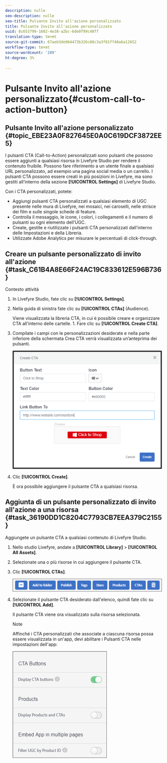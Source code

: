 ```yaml
---
description: nulle
seo-description: nulle
seo-title: Pulsante Invito all'azione personalizzato
title: Pulsante Invito all'azione personalizzato
uuid: 8c653799-1602-4e38-a2bc-6de0f99c40ff
translation-type: tm+mt
source-git-commit: 67aeb3de964473b326c88c3a3f81ff48a6a12652
workflow-type: tm+mt
source-wordcount: '289'
ht-degree: 3%

---
```



# Pulsante Invito all&#39;azione personalizzato{#custom-call-to-action-button}

## Pulsante Invito all&#39;azione personalizzato {#topic_EBE23A0F827645E0A0C619DCF3872EE5}

I pulsanti CTA (Call-to-Action) personalizzati sono pulsanti che possono essere aggiunti a qualsiasi risorsa in Livefyre Studio per rendere il contenuto fruibile. Possono fare riferimento a un utente finale a qualsiasi URL personalizzato, ad esempio una pagina social media o un carrello. I pulsanti CTA possono essere creati in più posizioni in Livefyre, ma sono gestiti all&#39;interno della sezione **[!UICONTROL Settings]** di Livefyre Studio.

Con i CTA personalizzati, potete:

* Aggiungi pulsanti CTA personalizzati a qualsiasi elemento di UGC presente nelle mura di Livefyre, nei mosaici, nei caroselli, nelle strisce dei film e sulle singole schede di feature.
* Controlla il messaggio, le icone, i colori, i collegamenti e il numero di pulsanti su ogni elemento dell’UGC.
* Create, gestite e riutilizzate i pulsanti CTA personalizzati dall&#39;interno delle Impostazioni e della Libreria.
* Utilizzate  Adobe Analytics per misurare le percentuali di click-through.

## Creare un pulsante personalizzato di invito all&#39;azione {#task_C61B4A8E66F24AC19C833612E596B736}

Contesto attività

1. In Livefyre Studio, fate clic su **[!UICONTROL Settings]**.
1. Nella guida di sinistra fate clic su **[!UICONTROL CTAs]** (Audience).

   Viene visualizzata la libreria CTA, in cui è possibile creare e organizzare CTA all’interno delle cartelle. 1. Fare clic su **[!UICONTROL Create CTA]**.
1. Compilate i campi con le personalizzazioni desiderate e nella parte inferiore della schermata Crea CTA verrà visualizzata un’anteprima dei pulsanti.

   ![](assets/cta-button-create.png)

1. Clic **[!UICONTROL Create]**.

   È ora possibile aggiungere il pulsante CTA a qualsiasi risorsa.

## Aggiunta di un pulsante personalizzato di invito all&#39;azione a una risorsa {#task_36190DD1C8204C7793CB7EEA379C2155}

Aggiungete un pulsante CTA a qualsiasi contenuto di Livefyre Studio.

1. Nello studio Livefyre, andate a **[!UICONTROL Library]** > **[!UICONTROL All Assets]**.
1. Selezionate una o più risorse in cui aggiungere il pulsante CTA.
1. Clic **[!UICONTROL CTAs]**.

   ![](assets/cta-button-create2.png)

1. Selezionate il pulsante CTA desiderato dall&#39;elenco, quindi fate clic su **[!UICONTROL Add]**.

   Il pulsante CTA viene ora visualizzato sulla risorsa selezionata.

   >[!NOTE]
   >
   >Affinché i CTA personalizzati che associate a ciascuna risorsa possa essere visualizzata in un&#39;app, devi abilitare i Pulsanti CTA nelle impostazioni dell&#39;app:
   >
   >![](assets/cta-button-enable.png)
